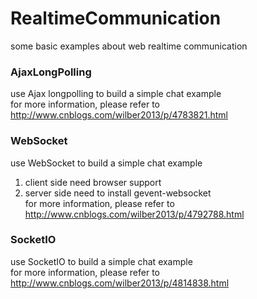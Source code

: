 # RealtimeCommunication
some basic examples about web realtime communication

### AjaxLongPolling
use Ajax longpolling to build a simple chat example  
for more information, please refer to http://www.cnblogs.com/wilber2013/p/4783821.html

### WebSocket
use WebSocket to build a simple chat example  
1. client side need browser support  
2. server side need to install gevent-websocket  
for more information, please refer to http://www.cnblogs.com/wilber2013/p/4792788.html

### SocketIO
use SocketIO to build a simple chat example  
for more information, please refer to http://www.cnblogs.com/wilber2013/p/4814838.html
